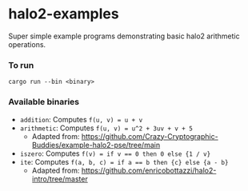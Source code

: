# halo2-examples
Super simple example programs demonstrating basic halo2 arithmetic operations.

### To run
`cargo run --bin <binary>`

### Available binaries
- `addition`: Computes `f(u, v) = u + v`
- `arithmetic`: Computes `f(u, v) = u^2 + 3uv + v + 5`
    - Adapted from: https://github.com/Crazy-Cryptographic-Buddies/example-halo2-pse/tree/main
- `iszero`: Computes `f(v) = if v == 0 then 0 else {1 / v}`
- `ite`: Computes `f(a, b, c) = if a == b then {c} else {a - b}`
    - Adapted from: https://github.com/enricobottazzi/halo2-intro/tree/master
